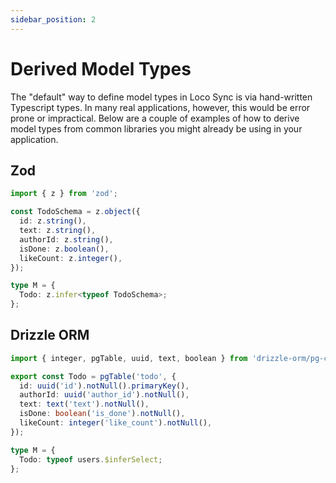 ```yaml
---
sidebar_position: 2
---
```


# Derived Model Types

The "default" way to define model types in Loco Sync is via hand-written Typescript types. In many real applications, however, this would be error prone or impractical. Below are a couple of examples of how to derive model types from common libraries you might already be using in your application.

## Zod

```ts
import { z } from 'zod';

const TodoSchema = z.object({
  id: z.string(),
  text: z.string(),
  authorId: z.string(),
  isDone: z.boolean(),
  likeCount: z.integer(),
});

type M = {
  Todo: z.infer<typeof TodoSchema>;
};
```

## Drizzle ORM

```ts
import { integer, pgTable, uuid, text, boolean } from 'drizzle-orm/pg-core';

export const Todo = pgTable('todo', {
  id: uuid('id').notNull().primaryKey(),
  authorId: uuid('author_id').notNull(),
  text: text('text').notNull(),
  isDone: boolean('is_done').notNull(),
  likeCount: integer('like_count').notNull(),
});

type M = {
  Todo: typeof users.$inferSelect;
};
```

<!-- Prisma? -->

<!-- OpenAPI definitions? -->
